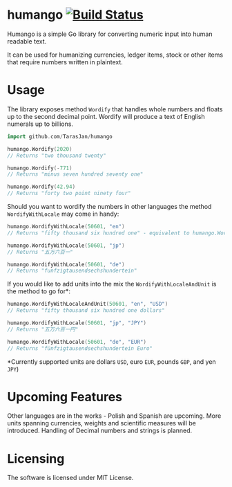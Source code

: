 # humango [![Build Status](https://travis-ci.com/TarasJan/humango.svg?branch=master)](https://travis-ci.com/TarasJan/humango)
Humango is a simple Go library for converting numeric input into human readable text. 

It can be used for humanizing currencies, ledger items, stock or other items that require numbers written in plaintext.

# Usage

The library exposes method `Wordify` that handles whole numbers and floats up to the second decimal point. Wordify will produce a text of English numerals up to billions.

```go
import github.com/TarasJan/humango

humango.Wordify(2020)
// Returns "two thousand twenty"

humango.Wordify(-771)
// Returns "minus seven hundred seventy one"

humango.Wordify(42.94)
// Returns "forty two point ninety four"

```

Should you want to wordify the numbers in other languages the method `WordifyWithLocale` may come in handy:
```go
humango.WordifyWithLocale(50601, "en")
// Returns "fifty thousand six hundred one" - equivalent to humango.Wordify(50601)

humango.WordifyWithLocale(50601, "jp")
// Returns "五万六百一"

humango.WordifyWithLocale(50601, "de")
// Returns "funfzigtausendsechshundertein"
```

If you would like to add units into the mix the `WordifyWithLocaleAndUnit` is the method to go for\*:
```go
humango.WordifyWithLocaleAndUnit(50601, "en", "USD")
// Returns "fifty thousand six hundred one dollars"

humango.WordifyWithLocale(50601, "jp", "JPY")
// Returns "五万六百一円"

humango.WordifyWithLocale(50601, "de", "EUR")
// Returns "fünfzigtausendsechshundertein Euro"
```

\*Currently supported units are dollars `USD`, euro `EUR`, pounds `GBP`, and yen `JPY`)

# Upcoming Features

Other languages are in the works - Polish and Spanish are upcoming.
More units spanning currencies, weights and scientific measures will be introduced. 
Handling of Decimal numbers and strings is planned.
# Licensing

The software is licensed under MIT License.

